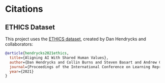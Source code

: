 # Citations

## ETHICS Dataset

This project uses the [ETHICS dataset](https://huggingface.co/datasets/hendrycks/ethics), created by Dan Hendrycks and collaborators:

```bibtex
@article{hendrycks2021ethics,
  title={Aligning AI With Shared Human Values},
  author={Dan Hendrycks and Collin Burns and Steven Basart and Andrew Critch and Jerry Li and Dawn Song and Jacob Steinhardt},
  journal={Proceedings of the International Conference on Learning Representations (ICLR)},
  year={2021}
}
```